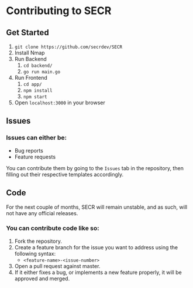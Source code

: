 # Contributing to SECR 

## Get Started

1. `git clone https://github.com/secrdev/SECR`
2. Install Nmap
3. Run Backend
   1. `cd backend/`
   2. `go run main.go`
4. Run Frontend
   1. `cd app/`
   2. `npm install`
   3. `npm start`
5. Open `localhost:3000` in your browser 

## Issues

### Issues can either be:

- Bug reports
- Feature requests

You can contribute them by going to the `Issues` tab in the repository, then filling out their respective templates accordingly.

## Code

For the next couple of months, SECR will remain unstable, and as such, will not have any official releases.

### You can contribute code like so:

1. Fork the repository.
2. Create a feature branch for the issue you want to address using the following syntax:
   - `<feature-name>-<issue-number>`
3. Open a pull request against master.
4. If it either fixes a bug, or implements a new feature properly, it will be approved and merged. 

